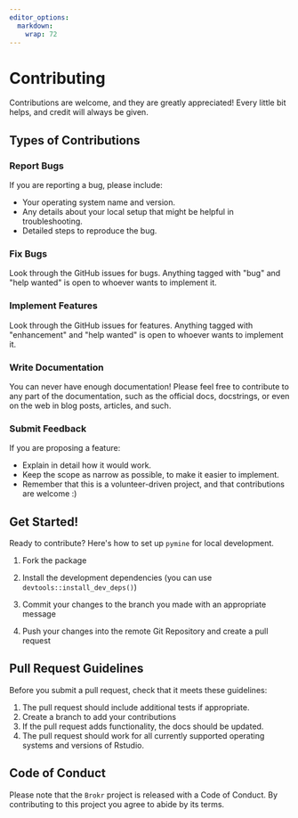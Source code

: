 ```yaml
---
editor_options: 
  markdown: 
    wrap: 72
---
```


# Contributing

Contributions are welcome, and they are greatly appreciated! Every
little bit helps, and credit will always be given.

## Types of Contributions

### Report Bugs

If you are reporting a bug, please include:

-   Your operating system name and version.
-   Any details about your local setup that might be helpful in
    troubleshooting.
-   Detailed steps to reproduce the bug.

### Fix Bugs

Look through the GitHub issues for bugs. Anything tagged with "bug" and
"help wanted" is open to whoever wants to implement it.

### Implement Features

Look through the GitHub issues for features. Anything tagged with
"enhancement" and "help wanted" is open to whoever wants to implement
it.

### Write Documentation

You can never have enough documentation! Please feel free to contribute
to any part of the documentation, such as the official docs, docstrings,
or even on the web in blog posts, articles, and such.

### Submit Feedback

If you are proposing a feature:

-   Explain in detail how it would work.
-   Keep the scope as narrow as possible, to make it easier to
    implement.
-   Remember that this is a volunteer-driven project, and that
    contributions are welcome :)

## Get Started!

Ready to contribute? Here's how to set up `pymine` for local
development.

1.  Fork the package

2.  Install the development dependencies (you can use
    `devtools::install_dev_deps()`)

3.  Commit your changes to the branch you made with an appropriate
    message

4.  Push your changes into the remote Git Repository and create a pull
    request

## Pull Request Guidelines

Before you submit a pull request, check that it meets these guidelines:

1.  The pull request should include additional tests if appropriate.
2.  Create a branch to add your contributions
3.  If the pull request adds functionality, the docs should be updated.
4.  The pull request should work for all currently supported operating
    systems and versions of Rstudio.

## Code of Conduct

Please note that the `Brokr` project is released with a Code of Conduct.
By contributing to this project you agree to abide by its terms.
